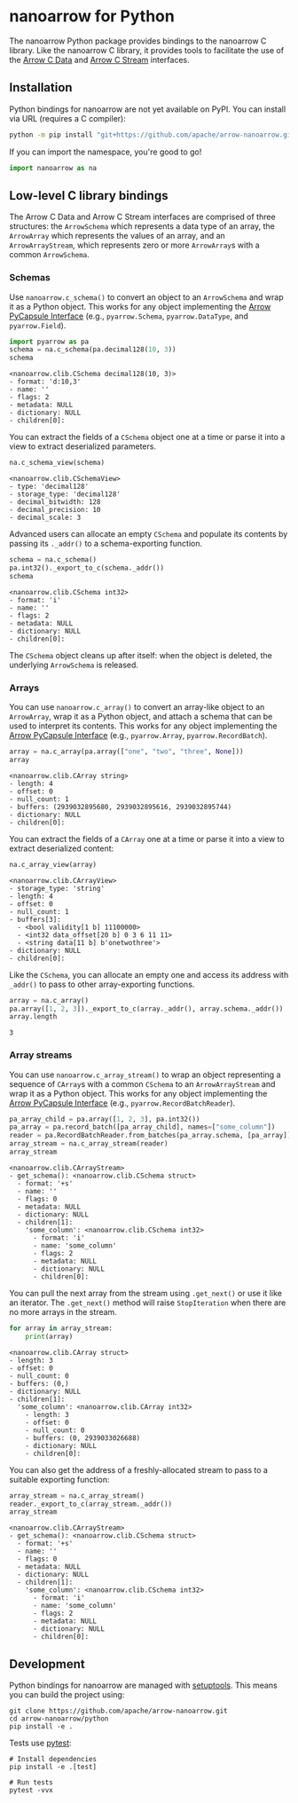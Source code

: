 <!---
  Licensed to the Apache Software Foundation (ASF) under one
  or more contributor license agreements.  See the NOTICE file
  distributed with this work for additional information
  regarding copyright ownership.  The ASF licenses this file
  to you under the Apache License, Version 2.0 (the
  "License"); you may not use this file except in compliance
  with the License.  You may obtain a copy of the License at

    http://www.apache.org/licenses/LICENSE-2.0

  Unless required by applicable law or agreed to in writing,
  software distributed under the License is distributed on an
  "AS IS" BASIS, WITHOUT WARRANTIES OR CONDITIONS OF ANY
  KIND, either express or implied.  See the License for the
  specific language governing permissions and limitations
  under the License.
-->

<!-- Render with jupyter nbconvert --to markdown README.ipynb -->

# nanoarrow for Python

The nanoarrow Python package provides bindings to the nanoarrow C library. Like
the nanoarrow C library, it provides tools to facilitate the use of the
[Arrow C Data](https://arrow.apache.org/docs/format/CDataInterface.html)
and [Arrow C Stream](https://arrow.apache.org/docs/format/CStreamInterface.html)
interfaces.

## Installation

Python bindings for nanoarrow are not yet available on PyPI. You can install via
URL (requires a C compiler):

```bash
python -m pip install "git+https://github.com/apache/arrow-nanoarrow.git#egg=nanoarrow&subdirectory=python"
```

If you can import the namespace, you're good to go!


```python
import nanoarrow as na
```

## Low-level C library bindings

The Arrow C Data and Arrow C Stream interfaces are comprised of three structures: the `ArrowSchema` which represents a data type of an array, the `ArrowArray` which represents the values of an array, and an `ArrowArrayStream`, which represents zero or more `ArrowArray`s with a common `ArrowSchema`.

### Schemas

Use `nanoarrow.c_schema()` to convert an object to an `ArrowSchema` and wrap it as a Python object. This works for any object implementing the [Arrow PyCapsule Interface](https://arrow.apache.org/docs/format/CDataInterface.html) (e.g., `pyarrow.Schema`, `pyarrow.DataType`, and `pyarrow.Field`).


```python
import pyarrow as pa
schema = na.c_schema(pa.decimal128(10, 3))
schema
```




    <nanoarrow.clib.CSchema decimal128(10, 3)>
    - format: 'd:10,3'
    - name: ''
    - flags: 2
    - metadata: NULL
    - dictionary: NULL
    - children[0]:



You can extract the fields of a `CSchema` object one at a time or parse it into a view to extract deserialized parameters.


```python
na.c_schema_view(schema)
```




    <nanoarrow.clib.CSchemaView>
    - type: 'decimal128'
    - storage_type: 'decimal128'
    - decimal_bitwidth: 128
    - decimal_precision: 10
    - decimal_scale: 3



Advanced users can allocate an empty `CSchema` and populate its contents by passing its `._addr()` to a schema-exporting function.


```python
schema = na.c_schema()
pa.int32()._export_to_c(schema._addr())
schema
```




    <nanoarrow.clib.CSchema int32>
    - format: 'i'
    - name: ''
    - flags: 2
    - metadata: NULL
    - dictionary: NULL
    - children[0]:



The `CSchema` object cleans up after itself: when the object is deleted, the underlying `ArrowSchema` is released.

### Arrays

You can use `nanoarrow.c_array()` to convert an array-like object to an `ArrowArray`, wrap it as a Python object, and attach a schema that can be used to interpret its contents. This works for any object implementing the [Arrow PyCapsule Interface](https://arrow.apache.org/docs/format/CDataInterface.html) (e.g., `pyarrow.Array`, `pyarrow.RecordBatch`).


```python
array = na.c_array(pa.array(["one", "two", "three", None]))
array
```




    <nanoarrow.clib.CArray string>
    - length: 4
    - offset: 0
    - null_count: 1
    - buffers: (2939032895680, 2939032895616, 2939032895744)
    - dictionary: NULL
    - children[0]:



You can extract the fields of a `CArray` one at a time or parse it into a view to extract deserialized content:


```python
na.c_array_view(array)
```




    <nanoarrow.clib.CArrayView>
    - storage_type: 'string'
    - length: 4
    - offset: 0
    - null_count: 1
    - buffers[3]:
      - <bool validity[1 b] 11100000>
      - <int32 data_offset[20 b] 0 3 6 11 11>
      - <string data[11 b] b'onetwothree'>
    - dictionary: NULL
    - children[0]:



Like the `CSchema`, you can allocate an empty one and access its address with `_addr()` to pass to other array-exporting functions.


```python
array = na.c_array()
pa.array([1, 2, 3])._export_to_c(array._addr(), array.schema._addr())
array.length
```




    3



### Array streams

You can use `nanoarrow.c_array_stream()` to wrap an object representing a sequence of `CArray`s with a common `CSchema` to an `ArrowArrayStream` and wrap it as a Python object. This works for any object implementing the [Arrow PyCapsule Interface](https://arrow.apache.org/docs/format/CDataInterface.html) (e.g., `pyarrow.RecordBatchReader`).


```python
pa_array_child = pa.array([1, 2, 3], pa.int32())
pa_array = pa.record_batch([pa_array_child], names=["some_column"])
reader = pa.RecordBatchReader.from_batches(pa_array.schema, [pa_array])
array_stream = na.c_array_stream(reader)
array_stream
```




    <nanoarrow.clib.CArrayStream>
    - get_schema(): <nanoarrow.clib.CSchema struct>
      - format: '+s'
      - name: ''
      - flags: 0
      - metadata: NULL
      - dictionary: NULL
      - children[1]:
        'some_column': <nanoarrow.clib.CSchema int32>
          - format: 'i'
          - name: 'some_column'
          - flags: 2
          - metadata: NULL
          - dictionary: NULL
          - children[0]:



You can pull the next array from the stream using `.get_next()` or use it like an iterator. The `.get_next()` method will raise `StopIteration` when there are no more arrays in the stream.


```python
for array in array_stream:
    print(array)
```

    <nanoarrow.clib.CArray struct>
    - length: 3
    - offset: 0
    - null_count: 0
    - buffers: (0,)
    - dictionary: NULL
    - children[1]:
      'some_column': <nanoarrow.clib.CArray int32>
        - length: 3
        - offset: 0
        - null_count: 0
        - buffers: (0, 2939033026688)
        - dictionary: NULL
        - children[0]:


You can also get the address of a freshly-allocated stream to pass to a suitable exporting function:


```python
array_stream = na.c_array_stream()
reader._export_to_c(array_stream._addr())
array_stream
```




    <nanoarrow.clib.CArrayStream>
    - get_schema(): <nanoarrow.clib.CSchema struct>
      - format: '+s'
      - name: ''
      - flags: 0
      - metadata: NULL
      - dictionary: NULL
      - children[1]:
        'some_column': <nanoarrow.clib.CSchema int32>
          - format: 'i'
          - name: 'some_column'
          - flags: 2
          - metadata: NULL
          - dictionary: NULL
          - children[0]:



## Development

Python bindings for nanoarrow are managed with [setuptools](https://setuptools.pypa.io/en/latest/index.html).
This means you can build the project using:

```shell
git clone https://github.com/apache/arrow-nanoarrow.git
cd arrow-nanoarrow/python
pip install -e .
```

Tests use [pytest](https://docs.pytest.org/):

```shell
# Install dependencies
pip install -e .[test]

# Run tests
pytest -vvx
```
